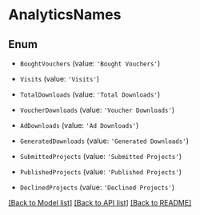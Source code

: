 # AnalyticsNames


## Enum

* `BoughtVouchers` (value: `'Bought Vouchers'`)

* `Visits` (value: `'Visits'`)

* `TotalDownloads` (value: `'Total Downloads'`)

* `VoucherDownloads` (value: `'Voucher Downloads'`)

* `AdDownloads` (value: `'Ad Downloads'`)

* `GeneratedDownloads` (value: `'Generated Downloads'`)

* `SubmittedProjects` (value: `'Submitted Projects'`)

* `PublishedProjects` (value: `'Published Projects'`)

* `DeclinedProjects` (value: `'Declined Projects'`)

[[Back to Model list]](../README.md#documentation-for-models) [[Back to API list]](../README.md#documentation-for-api-endpoints) [[Back to README]](../README.md)

